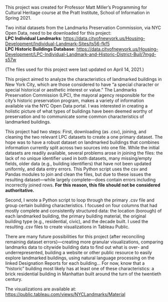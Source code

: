 This project was created for Professor Matt Miller’s Programming for Cultural Heritage course at the Pratt Institute, School of Information in Spring 2021.

Two initial datasets from the Landmarks Preservation Commission, via NYC Open Data, need to be downloaded for this project:
<br><b>LPC Individual Landmarks</b>: https://data.cityofnewyork.us/Housing-Development/Individual-Landmark-Sites/ts56-fkf5
<br><b>LPC Historic Buildings Database</b>: https://data.cityofnewyork.us/Housing-Development/LPC-Individual-Landmark-and-Historic-District-Buil/7mgd-s57w

(The files used for this project were last updated on April 14, 2021.)

This project aimed to analyze the characteristics of landmarked buildings in New York City, which are those considered to have “a special character or special historical or aesthetic interest or value.” The Landmarks Preservation Commission (LPC), the mayoral agency responsible for the city’s historic preservation program, makes a variety of information available via the NYC Open Data portal. I was interested in creating a holistic picture of what types of buildings have been deemed worthy of preservation and to communicate some common characteristics of landmarked buildings.

This project had two steps: First, downloading (as .csv), joining, and cleaning the two relevant LPC datasets to create a one primary dataset. The hope was to have a robust dataset on landmarked buildings that combines information currently split across two sources into one file. While the initial datasets are readily available, several problems arose in joining the files: the lack of no unique identifier used in both datasets, many missing/empty fields, older data (e.g., building identifiers) that have not been updated uniformly, and data entry errors. This Python script uses the csv and Pandas modules to join and clean the files, but due to these issues the resulting dataset—while largely complete—does contain errors including incorrectly joined rows. <b>For this reason, this file should not be considered authoritative.</b>

Second, I wrote a Python script to loop through the primary .csv file and group certain building characteristics. I focused on four columns that had mostly complete and consistently structured data: the location (borough) of each landmarked building, the primary building material, the original building type (e.g., residential, civic), and the decade built. I used the resulting .csv files to create visualizations in Tableau Public.

There are many future possibilities for this project (after reconciling remaining dataset errors)—creating more granular visualizations, comparing landmarks data to citywide building data to find out what is over- and underrepresented, building a website or other public resource to easily explore landmarked buildings, using natural language processing on the linked Designation Reports for each building… For now, know that a “historic” building most likely has at least one of these characteristics: a brick residential building in Manhattan built around the turn of the twentieth century.

The visualizations are available at: 
https://public.tableau.com/views/NYCLandmarks/Material
